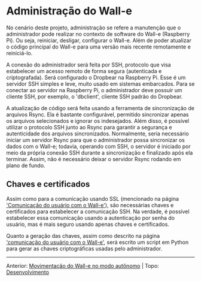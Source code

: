 # Administração do Wall-e

No cenário deste projeto, administração se refere a manutenção que o administrador pode realizar no contexto de software do Wall-e (Raspberry Pi). Ou seja, reiniciar, desligar, configurar o Wall-e. Além de poder atualizar o código principal do Wall-e para uma versão mais recente remotamente e reiniciá-lo.

A conexão do administrador será feita por SSH, protocolo que visa estabelecer um acesso remoto de forma segura (autenticada e criptografada). Será configurado o Dropbear na Raspberry Pi. Esse é um servidor SSH simples e leve, muito usado em sistemas embarcados. Para se conectar ao servidor na Raspberry Pi, o administrador deve possuir um cliente SSH, por exemplo, o 'dbclient', cliente SSH padrão do Dropbear.

A atualização de código será feita usando a ferramenta de sincronização de arquivos Rsync. Ela é bastante configurável, permitido sincronizar apenas os arquivos selecionados e ignorar os indesejados. Além disso, é possível utilizar o protocolo SSH junto ao Rsync para garantir a segurança e autenticidade dos arquivos sincronizados. Normalmente, seria necessário iniciar um servidor Rsync para que o administrador possa sincronizar os dados com o Wall-e; todavia, operando com SSH, o servidor é iniciado por meio da própria conexão SSH durante a sincronização e finalizado após ela terminar. Assim, não é necessário deixar o servidor Rsync rodando em plano de fundo.


## Chaves e certificados

Assim como para a comunicação usando SSL (mencionado na página ['Comunicação do usuário com o Wall-e'](comunicacao.md)), são necessárias chaves e certificados para estabelecer a comunicação SSH. Na verdade, é possível estabelecer essa comunicação usando a autenticação por senha do usuário, mas é mais seguro usando apenas chaves e certificados.

Quanto a geração das chaves, assim como descrito na página ['comunicação do usuário com o Wall-e'](comunicacao.md), será escrito um script em Python para gerar as chaves criptográficas usadas pelo administrador.


---
Anterior: [Movimentação do Wall-e no modo autônomo](autonomo.md) | Topo: [Desenvolvimento](README.md)
